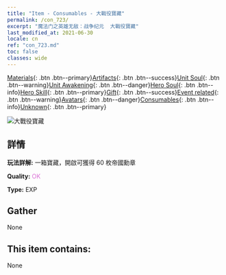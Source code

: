 ```yaml
---
title: "Item - Consumables - 大戰役寶藏"
permalink: /con_723/
excerpt: "魔法门之英雄无敌：战争纪元  大戰役寶藏"
last_modified_at: 2021-06-30
locale: cn
ref: "con_723.md"
toc: false
classes: wide
---
```

 [Materials](/ItemsCN/){: .btn .btn--primary}[Artifacts](/ItemsCN/Artifacts/){: .btn .btn--success}[Unit Soul](/ItemsCN/UnitSoul/){: .btn .btn--warning}[Unit Awakening](/ItemsCN/UnitAwakening/){: .btn .btn--danger}[Hero Soul](/ItemsCN/HeroSoul/){: .btn .btn--info}[Hero Skill](/ItemsCN/HeroSkill/){: .btn .btn--primary}[Gift](/ItemsCN/Gift/){: .btn .btn--success}[Event related](/ItemsCN/Events/){: .btn .btn--warning}[Avatars](/ItemsCN/Avatars/){: .btn .btn--danger}[Consumables](/ItemsCN/Consumables/){: .btn .btn--info}[Unknown](/ItemsCN/Unknown/){: .btn .btn--primary}

 ![大戰役寶藏](/images/t/i_503.png)

## 詳情
 **玩法詳解:** 一箱寶藏，開啟可獲得 60 枚帝國勳章

 **Quality:** <span style="color: #DA70D6">OK</span>

 **Type:** EXP

## Gather

  None

## This item contains:

  None

